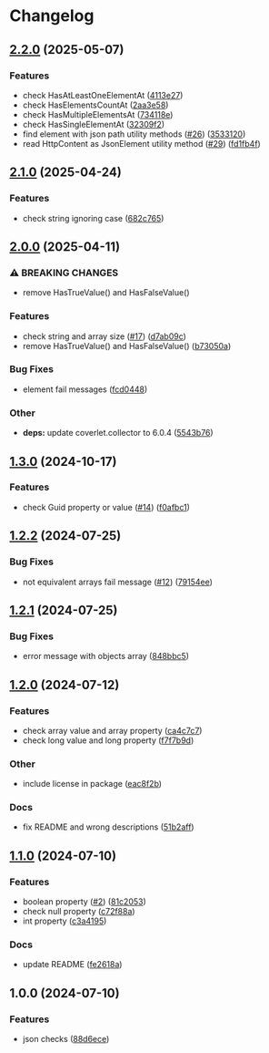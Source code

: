 # Changelog

## [2.2.0](https://github.com/le-yams/NFluent.Json/compare/v2.1.0...v2.2.0) (2025-05-07)


### Features

* check HasAtLeastOneElementAt ([4113e27](https://github.com/le-yams/NFluent.Json/commit/4113e27764814803aa9735568f0f3398f6cd0fff))
* check HasElementsCountAt ([2aa3e58](https://github.com/le-yams/NFluent.Json/commit/2aa3e58bd338f61cc364807c56d371bc3c6c4a26))
* check HasMultipleElementsAt ([734118e](https://github.com/le-yams/NFluent.Json/commit/734118ea7ca7b950c41e8220360c0e44f4c9bac8))
* check HasSingleElementAt ([32309f2](https://github.com/le-yams/NFluent.Json/commit/32309f28ca3426389f112d4afe14ff3b2e9c7a51))
* find element with json path utility methods ([#26](https://github.com/le-yams/NFluent.Json/issues/26)) ([3533120](https://github.com/le-yams/NFluent.Json/commit/353312094977be8fa0ccde886fe709caa6ec75ae))
* read HttpContent as JsonElement utility method ([#29](https://github.com/le-yams/NFluent.Json/issues/29)) ([fd1fb4f](https://github.com/le-yams/NFluent.Json/commit/fd1fb4ff8a54bef2998b9f00b4d100b49dd74733))

## [2.1.0](https://github.com/le-yams/NFluent.Json/compare/v2.0.0...v2.1.0) (2025-04-24)


### Features

* check string ignoring case ([682c765](https://github.com/le-yams/NFluent.Json/commit/682c765405dc3f15798504306d10aadc776110e7))

## [2.0.0](https://github.com/le-yams/NFluent.Json/compare/v1.3.0...v2.0.0) (2025-04-11)


### ⚠ BREAKING CHANGES

* remove HasTrueValue() and HasFalseValue()

### Features

* check string and array size ([#17](https://github.com/le-yams/NFluent.Json/issues/17)) ([d7ab09c](https://github.com/le-yams/NFluent.Json/commit/d7ab09c6da8286acf4e80c90914592734f01795d))
* remove HasTrueValue() and HasFalseValue() ([b73050a](https://github.com/le-yams/NFluent.Json/commit/b73050acacd5811a732f9a8e855b0b35a7613241))


### Bug Fixes

* element fail messages ([fcd0448](https://github.com/le-yams/NFluent.Json/commit/fcd04488b6797b748aad45f081c3e120fc84dd2a))


### Other

* **deps:** update coverlet.collector to 6.0.4 ([5543b76](https://github.com/le-yams/NFluent.Json/commit/5543b76f6ec0a60f498e957a1446257d25430f6f))

## [1.3.0](https://github.com/le-yams/NFluent.Json/compare/v1.2.2...v1.3.0) (2024-10-17)


### Features

* check Guid property or value ([#14](https://github.com/le-yams/NFluent.Json/issues/14)) ([f0afbc1](https://github.com/le-yams/NFluent.Json/commit/f0afbc189ffe230292e76e837e8a75babd6276e1))

## [1.2.2](https://github.com/le-yams/NFluent.Json/compare/v1.2.1...v1.2.2) (2024-07-25)


### Bug Fixes

* not equivalent arrays fail message ([#12](https://github.com/le-yams/NFluent.Json/issues/12)) ([79154ee](https://github.com/le-yams/NFluent.Json/commit/79154eee439047b1784dc54d19f1a3fea2266964))

## [1.2.1](https://github.com/le-yams/NFluent.Json/compare/v1.2.0...v1.2.1) (2024-07-25)


### Bug Fixes

* error message with objects array ([848bbc5](https://github.com/le-yams/NFluent.Json/commit/848bbc5b03bed96d9fe127fa0013c019b4a4a137))

## [1.2.0](https://github.com/le-yams/NFluent.Json/compare/v1.1.0...v1.2.0) (2024-07-12)


### Features

* check array value and array property ([ca4c7c7](https://github.com/le-yams/NFluent.Json/commit/ca4c7c7c4bf941058dc56dc6b0ef58f71e8b1777))
* check long value and long property ([f7f7b9d](https://github.com/le-yams/NFluent.Json/commit/f7f7b9d1f96ba3e25606831c938e489f2d0cdd55))


### Other

* include license in package ([eac8f2b](https://github.com/le-yams/NFluent.Json/commit/eac8f2ba7495879e4c29df01fba2c135b0df13b4))


### Docs

* fix README and wrong descriptions ([51b2aff](https://github.com/le-yams/NFluent.Json/commit/51b2affe3d2091ba1427099816ef68f430da42d2))

## [1.1.0](https://github.com/le-yams/NFluent.Json/compare/v1.0.0...v1.1.0) (2024-07-10)


### Features

* boolean property ([#2](https://github.com/le-yams/NFluent.Json/issues/2)) ([81c2053](https://github.com/le-yams/NFluent.Json/commit/81c20533282f807fd9db6e14e67e18839a4adb3d))
* check null property ([c72f88a](https://github.com/le-yams/NFluent.Json/commit/c72f88a484466f2c63b4c63b2a9ad3acab279a8a))
* int property ([c3a4195](https://github.com/le-yams/NFluent.Json/commit/c3a41956d27431d3b519b1d47aaa44adc026e3b5))


### Docs

* update README ([fe2618a](https://github.com/le-yams/NFluent.Json/commit/fe2618acde98b6dd1b81ae14434962faf0903209))

## 1.0.0 (2024-07-10)


### Features

* json checks ([88d6ece](https://github.com/le-yams/NFluent.Json/commit/88d6eceb82bc811c88d5d93ed49c92ae047ec60f))
